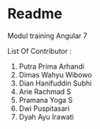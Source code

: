 # Readme

Modul training Angular 7

List Of Contributor :

1. Putra Prima Arhandi
2. Dimas Wahyu Wibowo
3. Dian Hanifuddin Subhi
4. Arie Rachmad S
5. Pramana Yoga S
6. Dwi Puspitasari
7. Dyah Ayu Irawati
